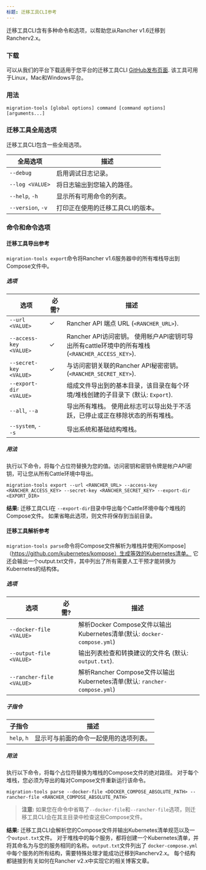 ```yaml
---
标题: 迁移工具CLI参考
---
```


迁移工具CLI含有多种命令和选项，以帮助您从Rancher v1.6迁移到Rancherv2.x。

### 下载

可以从我们的平台下载适用于您平台的迁移工具CLI [GitHub发布页面](https://github.com/rancher/migration-tools/releases). 该工具可用于Linux，Mac和Windows平台。

### 用法

```
migration-tools [global options] command [command options] [arguments...]
```

### 迁移工具全局选项

迁移工具CLI包含一些全局选项。

| 全局选项          | 描述                                       |
| ----------------- | ------------------------------------------- |
| `--debug`         | 启用调试日志记录。                           |
| `--log <VALUE>`   | 将日志输出到您输入的路径。              |
| `--help`, `-h`    | 显示所有可用命令的列表。            |
| `--version`, `-v` | 打印正在使用的迁移工具CLI的版本。          |

### 命令和命令选项

#### 迁移工具导出参考

`migration-tools export`命令将Rancher v1.6服务器中的所有堆栈导出到Compose文件中。

##### 选项

| 选项                   | 必需?     | 描述                                                                                                                |
| ---------------------- | --------- | -------------------------------------------------------------------------------------------------------------------------- |
| `--url <VALUE>`        | ✓         | Rancher API 端点 URL (`<RANCHER_URL>`).                                                                              |
| `--access-key <VALUE>` | ✓         | Rancher API访问密钥。 使用帐户API密钥可导出所有cattle环境中的所有堆栈   (`<RANCHER_ACCESS_KEY>`). |
| `--secret-key <VALUE>` | ✓         | 与访问密钥关联的Rancher API秘密密钥。 (`<RANCHER_SECRET_KEY>`).                                           |
| `--export-dir <VALUE>` |           | 组成文件导出到的基本目录，该目录在每个环境/堆栈创建的子目录下 (默认: `Export`).  |
| `--all`, `--a`         |           | 导出所有堆栈。 使用此标志可以导出处于不活跃，已停止或正在移除状态的所有堆栈。                         |
| `--system`, `--s`      |           | 导出系统和基础结构堆栈。                                                                                   |

##### 用法

执行以下命令，将每个占位符替换为您的值。访问密钥和密钥令牌是帐户API密钥，可让您从所有Cattle环境中导出。

```
migration-tools export --url <RANCHER_URL> --access-key <RANCHER_ACCESS_KEY> --secret-key <RANCHER_SECRET_KEY> --export-dir <EXPORT_DIR>
```

**结果:** 迁移工具CLI在 `--export-dir`目录中导出每个Cattle环境中每个堆栈的Compose文件。 如果省略此选项，则文件将保存到当前目录。

#### 迁移工具解析参考

`migration-tools parse`命令将Compose文件解析为堆栈并使用[Kompose]（https://github.com/kubernetes/kompose）生成等效的Kubernetes清单。 它还会输出一个output.txt文件，其中列出了所有需要人工干预才能转换为Kubernetes的结构体。

##### 选项

| 选项                   | 必需? | 描述                                                                                 |
| ------------------------ | --------- | ------------------------------------------------------------------------------------------- |
| `--docker-file <VALUE>`  |           | 解析Docker Compose文件以输出Kubernetes清单(默认: `docker-compose.yml`)     |
| `--output-file <VALUE>`  |           | 输出列表检查和转换建议的文件名 (默认: `output.txt`). |
| `--rancher-file <VALUE>` |           | 解析Rancher Compose文件以输出Kubernetes清单(默认: `rancher-compose.yml`)   |

##### 子指令

| 子指令  | 描述                                                       |
| ----------- | ----------------------------------------------------------------- |
| `help`, `h` | 显示可与前面的命令一起使用的选项列表。 |

##### 用法

执行以下命令，将每个占位符替换为堆栈的Compose文件的绝对路径。 对于每个堆栈，您必须为导出的每对Compose文件重新运行该命令。

```
migration-tools parse --docker-file <DOCKER_COMPOSE_ABSOLUTE_PATH> --rancher-file <RANCHER_COMPOSE_ABSOLUTE_PATH>
```

> **注意:** 如果您在命令中省略了`--docker-file`和`--rancher-file`选项，则迁移工具CLI会在其主目录中检查这些Compose文件。

**结果:** 迁移工具CLI会解析您的Compose文件并输出Kubernetes清单规范以及一个`output.txt`文件。 对于堆栈中的每个服务，都将创建一个Kubernetes清单，并将其命名为与您的服务相同的名称。`output.txt`文件列出了 `docker-compose.yml`中每个服务的所有结构，需要特殊处理才能成功迁移到Rancherv2.x。 每个结构都链接到有关如何在Rancher v2.x中实现它的相关博客文章。
